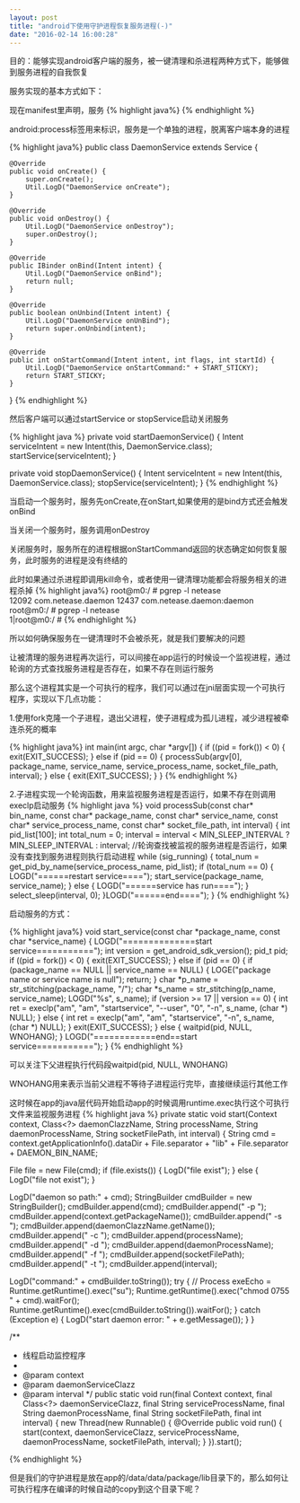 ```yaml
---
layout: post
title: "android下使用守护进程恢复服务进程(-)"
date: "2016-02-14 16:00:28"
---
```


目的：能够实现android客户端的服务，被一键清理和杀进程两种方式下，能够做到服务进程的自我恢复

服务实现的基本方式如下：

现在manifest里声明，服务
{% highlight java%}
      <service
           android:name=".service.DaemonService"
           android:process=":daemon" >
           <intent-filter>
               <action android:name="com.netease.daemon.service.DaemonService" />
           </intent-filter>
       </service>
{% endhighlight %}

android:process标签用来标识，服务是一个单独的进程，脱离客户端本身的进程

{% highlight java%}
public class DaemonService extends Service {

	@Override
	public void onCreate() {
		super.onCreate();
		Util.LogD("DaemonService onCreate");
	}

	@Override
	public void onDestroy() {
		Util.LogD("DaemonService onDestroy");
		super.onDestroy();
	}

	@Override
	public IBinder onBind(Intent intent) {
		Util.LogD("DaemonService onBind");
		return null;
	}

	@Override
	public boolean onUnbind(Intent intent) {
		Util.LogD("DaemonService onUnBind");
		return super.onUnbind(intent);
	}

	@Override
	public int onStartCommand(Intent intent, int flags, int startId) {
		Util.LogD("DaemonService onStartCommand:" + START_STICKY);
		return START_STICKY;
	}
}
{% endhighlight %}

然后客户端可以通过startService or stopService启动关闭服务

{% highlight java %}
private void startDaemonService() {
  Intent serviceIntent = new Intent(this, DaemonService.class);
  startService(serviceIntent);
}

private void stopDaemonService() {
  Intent serviceIntent = new Intent(this, DaemonService.class);
  stopService(serviceIntent);
}
{% endhighlight %}

当启动一个服务时，服务先onCreate,在onStart,如果使用的是bind方式还会触发onBind

当关闭一个服务时，服务调用onDestroy

关闭服务时，服务所在的进程根据onStartCommand返回的状态确定如何恢复服务，此时服务的进程是没有终结的

此时如果通过杀进程即调用kill命令，或者使用一键清理功能都会将服务相关的进程杀掉
{% highlight java%}
root@m0:/ # pgrep -l netease                                                   
12092 com.netease.daemon
12437 com.netease.daemon:daemon
root@m0:/ # pgrep -l netease                                                   
1|root@m0:/ #
{% endhighlight %}

所以如何确保服务在一键清理时不会被杀死，就是我们要解决的问题
<!-- more -->

让被清理的服务进程再次运行，可以间接在app运行的时候设一个监视进程，通过轮询的方式查找服务进程是否存在，如果不存在则运行服务

那么这个进程其实是一个可执行的程序，我们可以通过在jni层面实现一个可执行程序，实现以下几点功能：

1.使用fork克隆一个子进程，退出父进程，使子进程成为孤儿进程，减少进程被牵连杀死的概率

{% highlight java%}
  int main(int argc, char *argv[]) {
    if ((pid = fork()) < 0) {
      exit(EXIT_SUCCESS);
    } else if (pid == 0) {
      processSub(argv[0], package_name, service_name, service_process_name,
          socket_file_path, interval);
    } else {
      exit(EXIT_SUCCESS);
    }
  }
{% endhighlight %}

2.子进程实现一个轮询函数，用来监视服务进程是否运行，如果不存在则调用execlp启动服务
{% highlight java %}
  void processSub(const char* bin_name, const char* package_name,
    const char* service_name, const char* service_process_name,
    const char* socket_file_path, int interval) {
  int pid_list[100];
  int total_num = 0;
  interval = interval < MIN_SLEEP_INTERVAL ? MIN_SLEEP_INTERVAL : interval;
  //轮询查找被监视的服务进程是否运行，如果没有查找到服务进程则执行启动进程
  while (sig_running) {
    total_num = get_pid_by_name(service_process_name, pid_list);
    if (total_num == 0) {
      LOGD("======restart service====");
      start_service(package_name, service_name);
    } else {
      LOGD("======service has run====");
    }
    select_sleep(interval, 0);
  }LOGD("======end====");
  }
{% endhighlight %}

启动服务的方式：

{% highlight  java%}
  void start_service(const char *package_name, const char *service_name) {
  LOGD("==============start service===========");
  int version = get_android_sdk_version();
  pid_t pid;
  if ((pid = fork()) < 0) {
    exit(EXIT_SUCCESS);
  } else if (pid == 0) {
    if (package_name == NULL || service_name == NULL) {
      LOGE("package name or service name is null");
      return;
    }
    char *p_name = str_stitching(package_name, "/");
    char *s_name = str_stitching(p_name, service_name);
    LOGD("%s", s_name);
    if (version >= 17 || version == 0) {
      int ret = execlp("am", "am", "startservice", "--user", "0", "-n",
          s_name, (char *) NULL);
    } else {
      int ret = execlp("am", "am", "startservice", "-n", s_name,
          (char *) NULL);
    }
    exit(EXIT_SUCCESS);
  } else {
    waitpid(pid, NULL, WNOHANG);
  }
  LOGD("============end==start service===========");
  }
{% endhighlight %}

可以关注下父进程执行代码段waitpid(pid, NULL, WNOHANG)

WNOHANG用来表示当前父进程不等待子进程运行完毕，直接继续运行其他工作

这时候在app的java层代码开始启动app的时候调用runtime.exec执行这个可执行文件来监视服务进程
{% highlight java %}
private static void start(Context context, Class<?> daemonClazzName, String processName, String daemonProcessName,
  String socketFilePath, int interval) {
String cmd = context.getApplicationInfo().dataDir + File.separator + "lib" + File.separator + DAEMON_BIN_NAME;

File file = new File(cmd);
if (file.exists()) {
  LogD("file exist");
} else {
  LogD("file not exist");
}

LogD("daemon so path:" + cmd);
StringBuilder cmdBuilder = new StringBuilder();
cmdBuilder.append(cmd);
cmdBuilder.append(" -p ");
cmdBuilder.append(context.getPackageName());
cmdBuilder.append(" -s ");
cmdBuilder.append(daemonClazzName.getName());
cmdBuilder.append(" -c ");
cmdBuilder.append(processName);
cmdBuilder.append(" -d ");
cmdBuilder.append(daemonProcessName);
cmdBuilder.append(" -f ");
cmdBuilder.append(socketFilePath);
cmdBuilder.append(" -t ");
cmdBuilder.append(interval);

LogD("command:" + cmdBuilder.toString());
try {
  // Process exeEcho = Runtime.getRuntime().exec("su");
  Runtime.getRuntime().exec("chmod 0755 " + cmd).waitFor();
  Runtime.getRuntime().exec(cmdBuilder.toString()).waitFor();
} catch (Exception e) {
  LogD("start daemon error: " + e.getMessage());
}
}

/**
* 线程启动监控程序
*
* @param context
* @param daemonServiceClazz
* @param interval
*/
public static void run(final Context context, final Class<?> daemonServiceClazz, final String serviceProcessName,
  final String daemonProcessName, final String socketFilePath, final int interval) {
new Thread(new Runnable() {
  @Override
  public void run() {
    start(context, daemonServiceClazz, serviceProcessName, daemonProcessName, socketFilePath, interval);
  }
}).start();

{% endhighlight %}

但是我们的守护进程是放在app的/data/data/package/lib目录下的，那么如何让可执行程序在编译的时候自动的copy到这个目录下呢？
